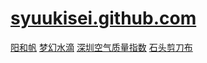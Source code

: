# <a href="https://syuukisei.github.io/">syuukisei.github.com<a/>
<a href="https://syuukisei.github.io/pages/2017-011/sun_and_sail.html">阳和帆</a>
<a href="https://syuukisei.github.io/pages/2017-011/index.html">梦幻水滴</a>
<a href="https://syuukisei.github.io/pages/2017-008.html">深圳空气质量指数</a>
<a href="https://syuukisei.github.io/pages/2017-002.html">石头剪刀布</a>
